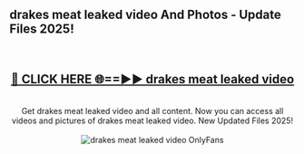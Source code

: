 <h2>drakes meat leaked video And Photos - Update Files 2025!</h2>
<br>
<div align="center">
<h2><a href="https://betterlinks.top/A2PfLJ" rel="nofollow">🔴 CLICK HERE 🌐==►► drakes meat leaked video</a></h2>
<br>
Get drakes meat leaked video and all content. Now you can access all videos and pictures of drakes meat leaked video. New Updated Files 2025!
<br>
<br>
<a href="https://betterlinks.top/A2PfLJ" rel="nofollow" data-target="animated-image.originalLink"><img src="https://i.imgur.com/dJHk4Zq.gif" alt="drakes meat leaked video OnlyFans" style="max-width: 100%; display: inline-block;" data-target="animated-image.originalImage"></a>
</div>
<br>